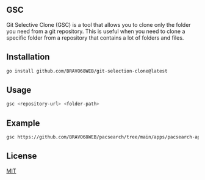 ## GSC

Git Selective Clone (GSC) is a tool that allows you to clone only the folder you need from a git repository. This is useful when you need to clone a specific folder from a repository that contains a lot of folders and files.

## Installation

```bash
go install github.com/BRAVO68WEB/git-selection-clone@latest
```

## Usage

```bash
gsc <repository-url> <folder-path>
```

## Example

```bash
gsc https://github.com/BRAVO68WEB/pacsearch/tree/main/apps/pacsearch-app/components pacsearch_components
```

## License

[MIT](./LICENSE)